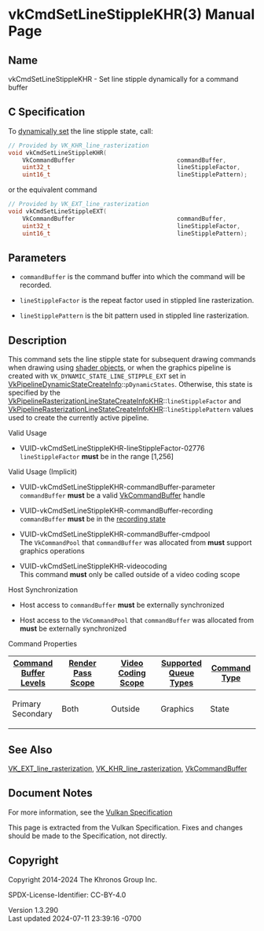 # vkCmdSetLineStippleKHR(3) Manual Page

## Name

vkCmdSetLineStippleKHR - Set line stipple dynamically for a command
buffer



## <a href="#_c_specification" class="anchor"></a>C Specification

To <a
href="https://registry.khronos.org/vulkan/specs/1.3-extensions/html/vkspec.html#pipelines-dynamic-state"
target="_blank" rel="noopener">dynamically set</a> the line stipple
state, call:

``` c
// Provided by VK_KHR_line_rasterization
void vkCmdSetLineStippleKHR(
    VkCommandBuffer                             commandBuffer,
    uint32_t                                    lineStippleFactor,
    uint16_t                                    lineStipplePattern);
```

or the equivalent command

``` c
// Provided by VK_EXT_line_rasterization
void vkCmdSetLineStippleEXT(
    VkCommandBuffer                             commandBuffer,
    uint32_t                                    lineStippleFactor,
    uint16_t                                    lineStipplePattern);
```

## <a href="#_parameters" class="anchor"></a>Parameters

- `commandBuffer` is the command buffer into which the command will be
  recorded.

- `lineStippleFactor` is the repeat factor used in stippled line
  rasterization.

- `lineStipplePattern` is the bit pattern used in stippled line
  rasterization.

## <a href="#_description" class="anchor"></a>Description

This command sets the line stipple state for subsequent drawing commands
when drawing using <a
href="https://registry.khronos.org/vulkan/specs/1.3-extensions/html/vkspec.html#shaders-objects"
target="_blank" rel="noopener">shader objects</a>, or when the graphics
pipeline is created with `VK_DYNAMIC_STATE_LINE_STIPPLE_EXT` set in
[VkPipelineDynamicStateCreateInfo](https://registry.khronos.org/vulkan/specs/1.3-extensions/man/html/VkPipelineDynamicStateCreateInfo.html)::`pDynamicStates`.
Otherwise, this state is specified by the
[VkPipelineRasterizationLineStateCreateInfoKHR](https://registry.khronos.org/vulkan/specs/1.3-extensions/man/html/VkPipelineRasterizationLineStateCreateInfoKHR.html)::`lineStippleFactor`
and
[VkPipelineRasterizationLineStateCreateInfoKHR](https://registry.khronos.org/vulkan/specs/1.3-extensions/man/html/VkPipelineRasterizationLineStateCreateInfoKHR.html)::`lineStipplePattern`
values used to create the currently active pipeline.

Valid Usage

- <a href="#VUID-vkCmdSetLineStippleKHR-lineStippleFactor-02776"
  id="VUID-vkCmdSetLineStippleKHR-lineStippleFactor-02776"></a>
  VUID-vkCmdSetLineStippleKHR-lineStippleFactor-02776  
  `lineStippleFactor` **must** be in the range \[1,256\]

Valid Usage (Implicit)

- <a href="#VUID-vkCmdSetLineStippleKHR-commandBuffer-parameter"
  id="VUID-vkCmdSetLineStippleKHR-commandBuffer-parameter"></a>
  VUID-vkCmdSetLineStippleKHR-commandBuffer-parameter  
  `commandBuffer` **must** be a valid
  [VkCommandBuffer](https://registry.khronos.org/vulkan/specs/1.3-extensions/man/html/VkCommandBuffer.html) handle

- <a href="#VUID-vkCmdSetLineStippleKHR-commandBuffer-recording"
  id="VUID-vkCmdSetLineStippleKHR-commandBuffer-recording"></a>
  VUID-vkCmdSetLineStippleKHR-commandBuffer-recording  
  `commandBuffer` **must** be in the [recording
  state](#commandbuffers-lifecycle)

- <a href="#VUID-vkCmdSetLineStippleKHR-commandBuffer-cmdpool"
  id="VUID-vkCmdSetLineStippleKHR-commandBuffer-cmdpool"></a>
  VUID-vkCmdSetLineStippleKHR-commandBuffer-cmdpool  
  The `VkCommandPool` that `commandBuffer` was allocated from **must**
  support graphics operations

- <a href="#VUID-vkCmdSetLineStippleKHR-videocoding"
  id="VUID-vkCmdSetLineStippleKHR-videocoding"></a>
  VUID-vkCmdSetLineStippleKHR-videocoding  
  This command **must** only be called outside of a video coding scope

Host Synchronization

- Host access to `commandBuffer` **must** be externally synchronized

- Host access to the `VkCommandPool` that `commandBuffer` was allocated
  from **must** be externally synchronized

Command Properties

<table class="tableblock frame-all grid-all stretch">
<colgroup>
<col style="width: 20%" />
<col style="width: 20%" />
<col style="width: 20%" />
<col style="width: 20%" />
<col style="width: 20%" />
</colgroup>
<thead>
<tr>
<th class="tableblock halign-left valign-top"><a
href="#VkCommandBufferLevel">Command Buffer Levels</a></th>
<th class="tableblock halign-left valign-top"><a
href="#vkCmdBeginRenderPass">Render Pass Scope</a></th>
<th class="tableblock halign-left valign-top"><a
href="#vkCmdBeginVideoCodingKHR">Video Coding Scope</a></th>
<th class="tableblock halign-left valign-top"><a
href="#VkQueueFlagBits">Supported Queue Types</a></th>
<th class="tableblock halign-left valign-top"><a
href="#fundamentals-queueoperation-command-types">Command Type</a></th>
</tr>
</thead>
<tbody>
<tr>
<td class="tableblock halign-left valign-top"><p>Primary<br />
Secondary</p></td>
<td class="tableblock halign-left valign-top"><p>Both</p></td>
<td class="tableblock halign-left valign-top"><p>Outside</p></td>
<td class="tableblock halign-left valign-top"><p>Graphics</p></td>
<td class="tableblock halign-left valign-top"><p>State</p></td>
</tr>
</tbody>
</table>

## <a href="#_see_also" class="anchor"></a>See Also

[VK_EXT_line_rasterization](https://registry.khronos.org/vulkan/specs/1.3-extensions/man/html/VK_EXT_line_rasterization.html),
[VK_KHR_line_rasterization](https://registry.khronos.org/vulkan/specs/1.3-extensions/man/html/VK_KHR_line_rasterization.html),
[VkCommandBuffer](https://registry.khronos.org/vulkan/specs/1.3-extensions/man/html/VkCommandBuffer.html)

## <a href="#_document_notes" class="anchor"></a>Document Notes

For more information, see the <a
href="https://registry.khronos.org/vulkan/specs/1.3-extensions/html/vkspec.html#vkCmdSetLineStippleKHR"
target="_blank" rel="noopener">Vulkan Specification</a>

This page is extracted from the Vulkan Specification. Fixes and changes
should be made to the Specification, not directly.

## <a href="#_copyright" class="anchor"></a>Copyright

Copyright 2014-2024 The Khronos Group Inc.

SPDX-License-Identifier: CC-BY-4.0

Version 1.3.290  
Last updated 2024-07-11 23:39:16 -0700
